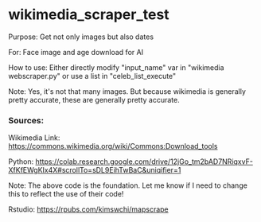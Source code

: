 # wikimedia_scraper_test
Purpose: Get not only images but also dates

For: Face image and age download for AI

How to use: Either directly modify "input_name" var in "wikimedia webscraper.py" or use a list in "celeb_list_execute"

Note: Yes, it's not that many images. But because wikimedia is generally pretty accurate, these are generally pretty accurate.

### Sources:

Wikimedia Link: https://commons.wikimedia.org/wiki/Commons:Download_tools

Python: https://colab.research.google.com/drive/12jGo_tm2bAD7NRiqxvF-XfKfEWgKIx4X#scrollTo=sDL9EihTwBaC&uniqifier=1

Note: The above code is the foundation. Let me know if I need to change this to reflect the use of their code!

Rstudio: https://rpubs.com/kimswchi/mapscrape
